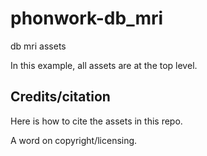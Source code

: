 # phonwork-db_mri
db mri assets

In this example, all assets are at the top level.

## Credits/citation

Here is how to cite the assets in this repo.

A word on copyright/licensing.
